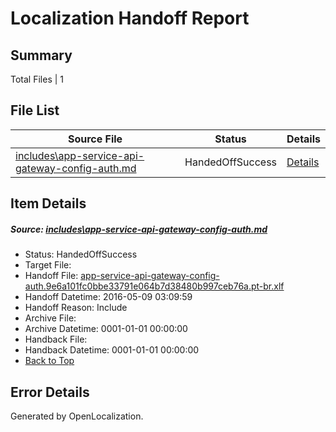 # <a name='report-top'></a> Localization Handoff Report

## Summary
 Total Files | 1

## File List
 Source File | Status | Details 
 ----------- | ------ | ------- 
 [includes\app-service-api-gateway-config-auth.md](https://github.com/OpenLocalizationTest/azuretest/blob/435e56bf8425c3691e1c6f8c5dbb16e53997397d/includes/app-service-api-gateway-config-auth.md) | HandedOffSuccess | [Details](#cd0c2a4be3a47a75645c0e2c1f6ab17f4a9fc60116659)

## Item Details
##### <a name='cd0c2a4be3a47a75645c0e2c1f6ab17f4a9fc60116659'></a> Source: [includes\app-service-api-gateway-config-auth.md](https://github.com/OpenLocalizationTest/azuretest/blob/435e56bf8425c3691e1c6f8c5dbb16e53997397d/includes/app-service-api-gateway-config-auth.md)
* Status: HandedOffSuccess
* Target File: 
* Handoff File: [app-service-api-gateway-config-auth.9e6a101fc0bbe33791e064b7d38480b997ceb76a.pt-br.xlf](https://github.com/OpenLocalizationTest/azuretest.handoff/blob/1e420a68215dc4af3ad55dd958a0802467ca925e/ol-handoff/OpenLocalizationTestOrg/azure-content-ptbr-test/master/ht/app-service-api-gateway-config-auth.9e6a101fc0bbe33791e064b7d38480b997ceb76a.pt-br.xlf)
* Handoff Datetime: 2016-05-09 03:09:59
* Handoff Reason: Include
* Archive File: 
* Archive Datetime: 0001-01-01 00:00:00
* Handback File: 
* Handback Datetime: 0001-01-01 00:00:00
* [Back to Top](#report-top)


## Error Details

Generated by OpenLocalization.
